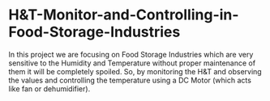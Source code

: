 # H&T-Monitor-and-Controlling-in-Food-Storage-Industries

In this project we are focusing on Food Storage Industries which are very sensitive to the Humidity and Temperature without proper maintenance of them it will be completely spoiled. So, by monitoring the H&T and observing the values and controlling the temperature using a DC Motor (which acts like fan or dehumidifier).

